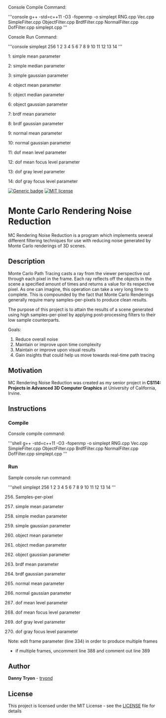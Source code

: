 Console Compile Command: 

'''console
g++ -std=c++11 -O3 -fopenmp -o simplept RNG.cpp Vec.cpp SimpleFilter.cpp ObjectFilter.cpp BrdfFilter.cpp NormalFilter.cpp DofFilter.cpp simplept.cpp
'''

Console Run Command:

'''console
simplept 256 1 2 3 4 5 6 7 8 9 10 11 12 13 14 
'''

1: simple mean parameter

2: simple median parameter

3: simple gaussian parameter

4: object mean parameter

5: object median parameter

6: object gaussian parameter

7: brdf mean parameter

8: brdf gaussian parameter

9: normal mean parameter

10: normal gaussian parameter

11: dof mean level parameter

12: dof mean focus level parameter

13: dof gray level parameter

14: dof gray focus level parameter





[![Generic badge](https://img.shields.io/badge/build-passing-<COLOR>.svg)](https://shields.io/)
[![MIT license](https://img.shields.io/badge/License-MIT-blue.svg)](https://lbesson.mit-license.org/)

# Monte Carlo Rendering Noise Reduction

MC Rendering Noise Reduction is a program which implements several different filtering techniques for use with reducing noise generated by Monte Carlo renderings of 3D scenes.

## Description

Monte Carlo Path Tracing casts a ray from the viewer perspective out through each pixel in the frame. Each ray reflects off the objects in the scene a specified amount of times and returns a value for its respective pixel. As one can imagine, this operation can take a very long time to complete. This is compounded by the fact that Monte Carlo Renderings generally require many samples-per-pixels to produce clean results. 

The purpose of this project is to attain the results of a scene generated using high samples-per-pixel by applying post-processing filters to their low sample counterparts. 

Goals:
1. Reduce overall noise
2. Maintain or improve upon time complexity
3. Maintain or improve upon visual results
4. Gain insights that could help us move towards real-time path tracing

## Motivation

MC Rendering Noise Reduction was created as my senior project in **CS114: Projects in Advanced 3D Computer Graphics** at University of California, Irvine.

## Instructions

### Compile

Console compile command:

'''shell
g++ -std=c++11 -O3 -fopenmp -o simplept RNG.cpp Vec.cpp SimpleFilter.cpp ObjectFilter.cpp BrdfFilter.cpp NormalFilter.cpp DofFilter.cpp simplept.cpp
'''

### Run

Sample console run command:

'''shell
simplept 256 1 2 3 4 5 6 7 8 9 10 11 12 13 14 
'''

256. Samples-per-pixel

1. simple mean parameter

2. simple median parameter

3. simple gaussian parameter

4. object mean parameter

5. object median parameter

6. object gaussian parameter

7. brdf mean parameter

8. brdf gaussian parameter

9. normal mean parameter

10. normal gaussian parameter

11. dof mean level parameter

12. dof mean focus level parameter

13. dof gray level parameter

14. dof gray focus level parameter

Note: edit frame parameter (line 334) in order to produce multiple frames
- if multiple frames, uncomment line 388 and comment out line 389

## Author

**Danny Tryon** - [tryond](https://github.com/tryond?tab=repositories)

## License

This project is licensed under the MIT License - see the [LICENSE](LICENSE) file for details

